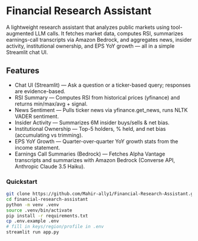 # Financial Research Assistant

A lightweight research assistant that analyzes public markets using tool-augmented LLM calls. It fetches market data, computes RSI, summarizes earnings-call transcripts via Amazon Bedrock, and aggregates news, insider activity, institutional ownership, and EPS YoY growth — all in a simple Streamlit chat UI.


## Features
- Chat UI (Streamlit) — Ask a question or a ticker-based query; responses are evidence-based.
- RSI Summary — Computes RSI from historical prices (yfinance) and returns min/max/avg + signal.
- News Sentiment — Pulls ticker news via yfinance.get_news, runs NLTK VADER sentiment.
- Insider Activity — Summarizes 6M insider buys/sells & net bias.
- Institutional Ownership — Top-5 holders, % held, and net bias (accumulating vs trimming).
- EPS YoY Growth — Quarter-over-quarter YoY growth stats from the income statement.
- Earnings Call Summaries (Bedrock) — Fetches Alpha Vantage transcripts and summarizes with Amazon Bedrock (Converse API, Anthropic Claude 3.5 Haiku).

### Quickstart

```bash
git clone https://github.com/Mahir-ally1/Financial-Research-Assistant.git
cd financial-research-assistant
python -m venv .venv
source .venv/bin/activate
pip install -r requirements.txt
cp .env.example .env
# fill in keys/region/profile in .env
streamlit run app.py
